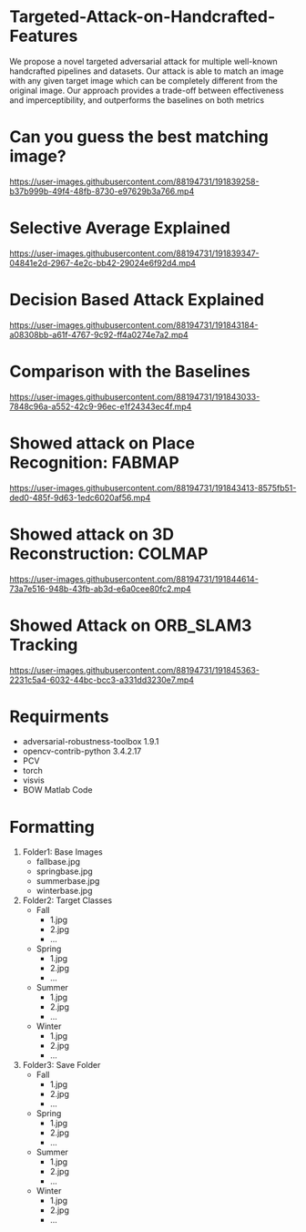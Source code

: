 # Targeted-Attack-on-Handcrafted-Features
We propose a novel targeted adversarial attack for multiple well-known handcrafted pipelines and
datasets. Our attack is able to match an image with any given target image which can be completely
different from the original image. Our approach provides a trade-off between effectiveness and imperceptibility, and outperforms the baselines on both metrics

# Can you guess the best matching image? 

https://user-images.githubusercontent.com/88194731/191839258-b37b999b-49f4-48fb-8730-e97629b3a766.mp4

 # Selective Average Explained

https://user-images.githubusercontent.com/88194731/191839347-04841e2d-2967-4e2c-bb42-29024e6f92d4.mp4


# Decision Based Attack Explained



https://user-images.githubusercontent.com/88194731/191843184-a08308bb-a61f-4767-9c92-ff4a0274e7a2.mp4



# Comparison with the Baselines


https://user-images.githubusercontent.com/88194731/191843033-7848c96a-a552-42c9-96ec-e1f24343ec4f.mp4

# Showed attack on Place Recognition: FABMAP


https://user-images.githubusercontent.com/88194731/191843413-8575fb51-ded0-485f-9d63-1edc6020af56.mp4

# Showed attack on 3D Reconstruction: COLMAP


https://user-images.githubusercontent.com/88194731/191844614-73a7e516-948b-43fb-ab3d-e6a0cee80fc2.mp4


# Showed Attack on ORB_SLAM3 Tracking


https://user-images.githubusercontent.com/88194731/191845363-2231c5a4-6032-44bc-bcc3-a331dd3230e7.mp4

# Requirments
- adversarial-robustness-toolbox 1.9.1
- opencv-contrib-python 3.4.2.17
- PCV
- torch
- visvis
- BOW Matlab Code
# Formatting

1. Folder1: Base Images
    - fallbase.jpg
    - springbase.jpg
    - summerbase.jpg
    - winterbase.jpg
2. Folder2: Target Classes
    - Fall
       - 1.jpg
       - 2.jpg
       - ... 
    - Spring
      - 1.jpg
      - 2.jpg
      - ... 
    - Summer
      - 1.jpg
      - 2.jpg
      - ... 
    - Winter
      - 1.jpg
      - 2.jpg
      - ... 
 3. Folder3: Save Folder
    - Fall
       - 1.jpg
       - 2.jpg
       - ... 
    - Spring
      - 1.jpg
      - 2.jpg
      - ... 
    - Summer
      - 1.jpg
      - 2.jpg
      - ... 
    - Winter
      - 1.jpg
      - 2.jpg
      - ... 




